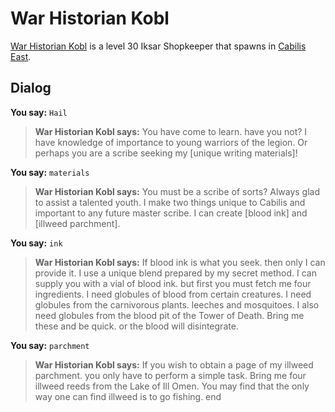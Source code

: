 # War Historian Kobl



[War Historian Kobl](/npc/106037) is a level 30 Iksar Shopkeeper that spawns in [Cabilis East](/zone/106).



## Dialog

**You say:** `Hail`



>**War Historian Kobl says:** You have come to learn. have you not?  I have knowledge of importance to young warriors of the legion.  Or perhaps you are a scribe seeking my [unique writing materials]!

**You say:** `materials`



>**War Historian Kobl says:** You must be a scribe of sorts?  Always glad to assist a talented youth.  I make two things unique to Cabilis and important to any future master scribe.  I can create [blood ink] and [illweed parchment].

**You say:** `ink`



>**War Historian Kobl says:** If blood ink is what you seek. then only I can provide it.  I use a unique blend prepared by my secret method.  I can supply you with a vial of blood ink. but first you must fetch me four ingredients.  I need globules of blood from certain creatures.  I need globules from the carnivorous plants. leeches and mosquitoes.  I also need globules from the blood pit of the Tower of Death.  Bring me these and be quick. or the blood will disintegrate.

**You say:** `parchment`



>**War Historian Kobl says:** If you wish to obtain a page of my illweed parchment. you only have to perform a simple task.  Bring me four illweed reeds from the Lake of Ill Omen.  You may find that the only way one can find illweed is to go fishing.
end





